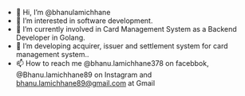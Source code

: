 - 👋 Hi, I’m @bhanulamichhane
- 👀 I’m interested in software development.
- 🌱 I’m currently involved in Card Management System as a Backend Developer in Golang.
- 💞️ I’m developing acquirer, issuer and settlement system for card management system..
- 📫 How to reach me @bhanu.lamichhane378 on facebbok, @Bhanu.lamichhane89 on Instagram and bhanu.lamichhane89@gmail.com at Gmail

<!---
bhanulamichhane/bhanulamichhane is a ✨ special ✨ repository because its `README.md` (this file) appears on your GitHub profile.
You can click the Preview link to take a look at your changes.
--->
